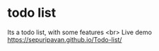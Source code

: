 # todo list
Its a todo list, with some features <br\>
Live demo https://sepuripavan.github.io/Todo-list/
